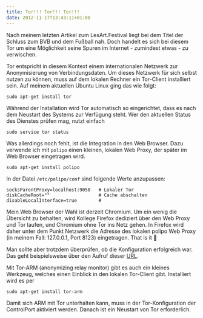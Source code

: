 ```yaml
---
title: Tor!!! Tor!!! Tor!!!
date: 2012-11-17T13:43:11+01:00
---
```

Nach meinem letzten Artikel zum LesArt.Festival liegt bei dem Titel der Schluss
zum BVB und dem Fußball nah. Doch handelt es sich bei diesem Tor um eine
Möglichkeit seine Spuren im Internet - zumindest etwas - zu verwischen.

Tor entspricht in diesem Kontext einem internationalen Netzwerk zur
Anonymisierung von Verbindungsdaten. Um dieses Netzwerk für sich selbst nutzen
zu können, muss auf dem lokalen Rechner ein Tor-Client installiert sein. Auf
meinem aktuellen Ubuntu Linux ging das wie folgt:

```shell
sudo apt-get install tor
```

Während der Installation wird Tor automatisch so eingerichtet, dass es nach dem
Neustart des Systems zur Verfügung steht. Wer den aktuellen Status des Dienstes
prüfen mag, nutzt einfach

```shell
sudo service tor status
```

Was allerdings noch fehlt, ist die Integration in den Web Browser. Dazu
verwende ich mit `polipo` einen kleinen, lokalen Web Proxy, der später im
Web Browser eingetragen wird.

```shell
sudo apt-get install polipo
```

In der Datei `/etc/polipo/conf` sind folgende Werte anzupassen:

```shell
socksParentProxy=localhost:9050   # Lokaler Tor
diskCacheRoot=""                  # Cache abschalten
disableLocalInterface=true        #
```

Mein Web Browser der Wahl ist derzeit Chromium. Um ein wenig die Übersicht zu
behalten, wird Kollege Firefox dediziert über den Web Proxy und Tor laufen, und
Chromium ohne Tor ins Netz gehen. In Firefox wird daher unter dem Punkt Netzwerk
die Adresse des lokalen polipo Web Proxy (in meinem Fall: 127.0.0.1, Port 8123)
eingetragen. That is it 🙂

Man sollte aber trotzdem überprüfen, ob die Konfiguration erfolgreich war. Das
geht beispielsweise über den Aufruf dieser
[URL](https://check.torproject.org/?lang=de).

Mit Tor-ARM (anonymizing relay monitor) gibt es auch ein kleines Werkzeug,
welches einen Einblick in den lokalen Tor-Client gibt. Installiert wird es per

```shell
sudo apt-get install tor-arm
```

Damit sich ARM mit Tor unterhalten kann, muss in der Tor-Konfiguration der
ControlPort aktiviert werden. Danach ist ein Neustart von Tor erforderlich.
